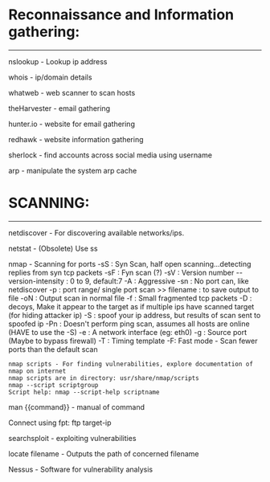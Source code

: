 # Reconnaissance and Information gathering:
---------------------------------------------

nslookup - Lookup ip address

whois - ip/domain details

whatweb - web scanner to scan hosts

theHarvester - email gathering

hunter.io - website for email gathering

redhawk - website information gathering

sherlock - find accounts across social media using username

arp - manipulate the system arp cache


# SCANNING: 
-----------------------

netdiscover - For discovering available networks/ips. 

netstat - (Obsolete) Use ss

nmap - Scanning for ports
	-sS : Syn Scan, half open scanning...detecting replies from syn tcp packets
	-sF : Fyn scan (?)
	-sV : Version number
	--version-intensity : 0 to 9, default:7
	-A : Aggressive
	-sn : No port can, like netdiscover
	-p : port range/ single port scan
	>> filename : to save output to file
	-oN : Output scan in normal file
	-f : Small fragmented tcp packets
	-D : decoys, Make it appear to the target as if multiple ips have scanned target (for hiding attacker ip)
	-S : spoof your ip address, but results of scan sent to spoofed ip
	-Pn : Doesn't perform ping scan, assumes all hosts are online (HAVE to use the -S)
	-e : A network interface (eg: eth0)
	-g : Source port (Maybe to bypass firewall)
	-T : Timing template
	-F: Fast mode - Scan fewer ports than the default scan
	
	nmap scripts - For finding vulnerabilities, explore documentation of nmap on internet
	nmap scripts are in directory: usr/share/nmap/scripts
	nmap --script scriptgroup
	Script help: nmap --script-help scriptname 

man {{command}} - manual of command

Connect using fpt: ftp target-ip

searchsploit - exploiting vulnerabilities

locate filename - Outputs the path of concerned filename

Nessus - Software for vulnerability analysis